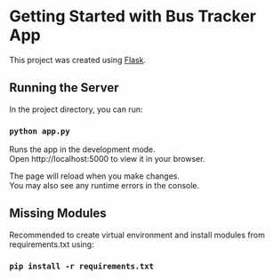 # Getting Started with Bus Tracker App

This project was created using [Flask](https://flask.palletsprojects.com/en/2.2.x/).

## Running the Server

In the project directory, you can run:  
### `python app.py`

Runs the app in the development mode. <br/>
Open http://localhost:5000 to view it in your browser.<br/>

The page will reload when you make changes.  
You may also see any runtime errors in the console.

## Missing Modules

Recommended to create virtual environment and install modules from requirements.txt using:  
### `pip install -r requirements.txt`
